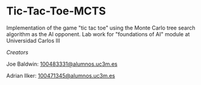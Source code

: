 # Tic-Tac-Toe-MCTS
Implementation of the game "tic tac toe" using the Monte Carlo tree search algorithm as the AI opponent. Lab work for "foundations of AI" module at Universidad Carlos III

_Creators_

Joe Baldwin:
100483331@alumnos.uc3m.es

Adrian Ilker:
100471345@alumnos.uc3m.es



